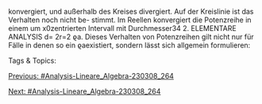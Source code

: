 konvergiert, und außerhalb des Kreises divergiert. Auf der Kreislinie ist das Verhalten noch nicht be-
stimmt. Im Reellen konvergiert die Potenzreihe in einem um x0zentrierten Intervall mit Durchmesser34 2. ELEMENTARE ANALYSIS
d= 2r=2
ϱa. Dieses Verhalten von Potenzreihen gilt nicht nur für Fälle in denen so ein ϱaexistiert,
sondern lässt sich allgemein formulieren:

   Tags & Topics:
   

[Previous: #Analysis-Lineare_Algebra-230308_264](Analysis-Lineare_Algebra-230308_264.md)

[Next: #Analysis-Lineare_Algebra-230308_264](Analysis-Lineare_Algebra-230308_264.md)